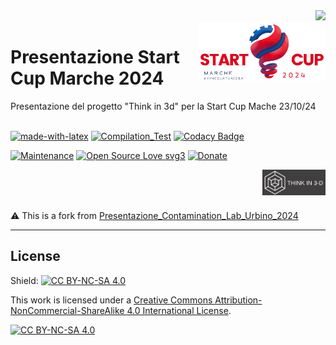 <div align="right">
<img src="https://contaminationlab.uniurb.it/wp-content/uploads/2017/02/CONTAMINATIONLAB_WEB.png">
</div>
<div>
<img align="right" src="https://github.com/R0mb0/Presentazione_Start_Cup_Marche_2024/blob/main/ReadMe_images/logo_StartCup.png" width=40% height=40%>
</div>
<h1> Presentazione Start Cup Marche 2024</h1>
Presentazione del progetto "Think in 3d" per la Start Cup Mache 23/10/24
<br>
<br>

[![made-with-latex](https://img.shields.io/badge/Made%20with-LaTeX-1f425f.svg)](https://www.latex-project.org/)
[![Compilation_Test](https://github.com/R0mb0/Presentazione_Start_Cup_Marche_2024/actions/workflows/Compilation_Test.yml/badge.svg)](https://github.com/R0mb0/Presentazione_Start_Cup_Marche_2024/actions/workflows/Compilation_Test.yml)
[![Codacy Badge](https://app.codacy.com/project/badge/Grade/08678d09939145e687a78a4111209be6)](https://app.codacy.com/gh/R0mb0/Presentazione_Start_Cup_Marche_2024/dashboard?utm_source=gh&utm_medium=referral&utm_content=&utm_campaign=Badge_grade)

[![Maintenance](https://img.shields.io/badge/Maintained%3F-yes-green.svg)](https://github.com/R0mb0/Presentazione_Start_Cup_Marche_2024)
[![Open Source Love svg3](https://badges.frapsoft.com/os/v3/open-source.svg?v=103)](https://github.com/R0mb0/Presentazione_Start_Cup_Marche_2024)
[![Donate](https://img.shields.io/badge/PayPal-Donate%20to%20Author-blue.svg)](http://paypal.me/R0mb0)

<img align="right" width=20% height=20% src="https://github.com/R0mb0/Presentazione_Contamination_Lab_Urbino_2024/blob/main/Presentazione/Immagini/Logo_bianco.png">
<br>
<br>
<br>

⚠️ This is a fork from [Presentazione_Contamination_Lab_Urbino_2024](https://github.com/R0mb0/Presentazione_Contamination_Lab_Urbino_2024)

---

## License

Shield: [![CC BY-NC-SA 4.0][cc-by-nc-sa-shield]][cc-by-nc-sa]

This work is licensed under a
[Creative Commons Attribution-NonCommercial-ShareAlike 4.0 International License][cc-by-nc-sa].

[![CC BY-NC-SA 4.0][cc-by-nc-sa-image]][cc-by-nc-sa]

[cc-by-nc-sa]: http://creativecommons.org/licenses/by-nc-sa/4.0/
[cc-by-nc-sa-image]: https://licensebuttons.net/l/by-nc-sa/4.0/88x31.png
[cc-by-nc-sa-shield]: https://img.shields.io/badge/License-CC%20BY--NC--SA%204.0-lightgrey.svg
